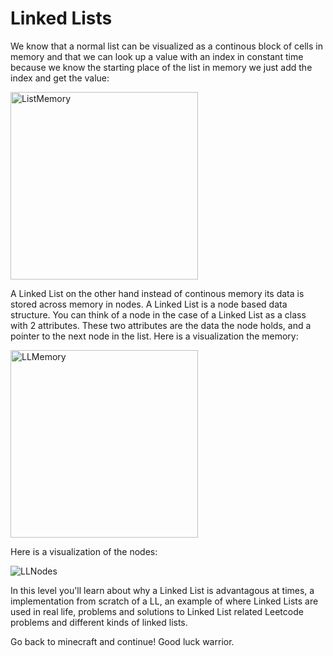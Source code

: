 # Linked Lists

We know that a normal list can be visualized as a continous block of cells in memory and that we can look up a value with
an index in constant time because we know the starting place of the list in memory we just add the index and get the value: 

<img src="/LinkedListImages/ListMemory.png" alt="ListMemory" width="300" height="300">

A Linked List on the other hand instead of continous memory its data is stored across memory in nodes. A Linked List is a
node based data structure. You can think of a node in the case of a Linked List as a class with 2 attributes. These two attributes 
are the data the node holds, and a pointer to the next node in the list. Here is a visualization the memory:

<img src="/LinkedListImages/LinkedListMemory.png" alt="LLMemory" width="300" height="300">

Here is a visualization of the nodes: 

![LLNodes](/LinkedListImages/LinkedListNodeImage.png)

In this level you'll learn about why a Linked List is advantagous at times, a implementation from scratch of a LL, an example 
of where Linked Lists are used in real life, problems and solutions to Linked List related Leetcode problems and different
kinds of linked lists. 

Go back to minecraft and continue! Good luck warrior. 
